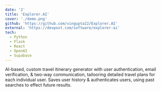 ```yaml
---
date: '2'
title: 'Explorer.AI'
cover: './demo.png'
github: 'https://github.com/vingupta22/Explorer.AI'
external: 'https://devpost.com/software/explorer-ai'
tech:
  - Python
  - Flask
  - React
  - OpenAI
  - Supabase
---
```


AI-based, custom travel itinerary generator with user authentication, email verification, & two-way communication, tailooring detailed travel plans for each individual user. Saves user history & authenticates users, using past searches to effect future results.
